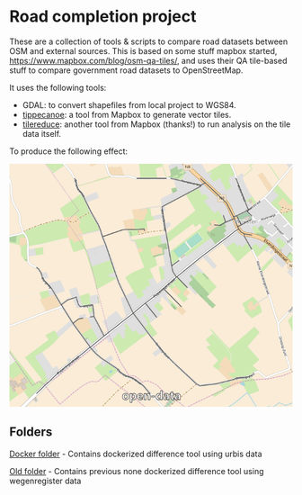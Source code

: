  # Road completion project

These are a collection of tools & scripts to compare road datasets between OSM and external sources. This is based on some stuff mapbox started, <https://www.mapbox.com/blog/osm-qa-tiles/>, and uses their QA tile-based stuff to compare government road datasets to OpenStreetMap. 

It uses the following tools:

- GDAL: to convert shapefiles from local project to WGS84.
- [tippecanoe](https://github.com/mapbox/tippecanoe): a tool from Mapbox to generate vector tiles.
- [tilereduce](https://github.com/mapbox/tile-reduce): another tool from Mapbox (thanks!) to run analysis on the tile data itself.

To produce the following effect:

![Awesome gif here!](old/docs/tile-example/comparison.gif)

## Folders

[Docker folder](https://github.com/osmbe/road-completion/tree/master/docker)
    - Contains dockerized difference tool using urbis data

[Old folder](https://github.com/osmbe/road-completion/tree/master/old) 
    - Contains previous none dockerized difference tool using wegenregister data
